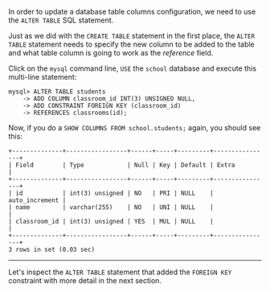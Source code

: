 In order to update a database table columns configuration, we need to use the `ALTER TABLE` SQL statement.

Just as we did with the `CREATE TABLE` statement in the first place, the `ALTER TABLE` statement needs to specify the new column to be added to the table and what table column is going to work as the _reference_ field.

Click on the `mysql` command line, `USE` the `school` database and execute this multi-line statement: 

```
mysql> ALTER TABLE students
    -> ADD COLUMN classroom_id INT(3) UNSIGNED NULL,
    -> ADD CONSTRAINT FOREIGN KEY (classroom_id)
    -> REFERENCES classrooms(id);
```

Now, if you do a `SHOW COLUMNS FROM school.students;` again, you should see this: 

```
+--------------+-----------------+------+-----+---------+----------------+
| Field        | Type            | Null | Key | Default | Extra          |
+--------------+-----------------+------+-----+---------+----------------+
| id           | int(3) unsigned | NO   | PRI | NULL    | auto_increment |
| name         | varchar(255)    | NO   | UNI | NULL    |                |
| classroom_id | int(3) unsigned | YES  | MUL | NULL    |                |
+--------------+-----------------+------+-----+---------+----------------+
3 rows in set (0.03 sec)
```


---
Let's inspect the `ALTER TABLE` statement that added the `FOREIGN KEY` constraint with more detail in the next section. 